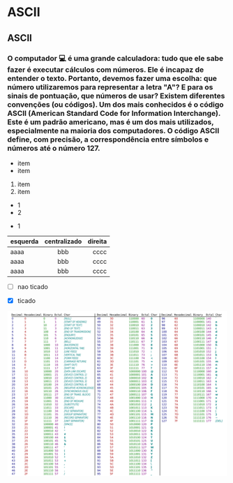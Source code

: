 # ASCII

## ASCII
 
### O computador :computer: é uma grande calculadora: tudo que ele sabe fazer é executar cálculos com números. Ele é incapaz de entender o texto. Portanto, devemos fazer uma escolha: que número utilizaremos para representar a letra "A"? E para os sinais de pontuação, que números de usar? Existem diferentes convenções (ou códigos). Um dos mais conhecidos é o código ASCII (American Standard Code for Information Interchange). Este é um padrão americano, mas é um dos mais utilizados, especialmente na maioria dos computadores. O código ASCII define, com precisão, a correspondência entre símbolos e números até o número 127.

- item
- item

1. item
2. item
+ 1 
+ 2
- 1

| esquerda | centralizado | direita |
| :------- | :----------: | ------: |
| aaaa | bbb | cccc |
| aaaa | bbb | cccc |
| aaaa | bbb | cccc |

- [ ] nao ticado
- [x] ticado










<img src="img\ascii.png">


